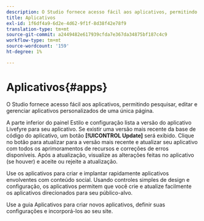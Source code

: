 ```yaml
---
description: O Studio fornece acesso fácil aos aplicativos, permitindo pesquisar, editar e gerenciar aplicativos personalizados de uma única página.
title: Aplicativos
exl-id: 1f6df4a9-6d2e-4d62-9f1f-8d38f42e78f9
translation-type: tm+mt
source-git-commit: a2449482e617939cfda7e367da34875bf187c4c9
workflow-type: tm+mt
source-wordcount: '159'
ht-degree: 1%

---
```


# Aplicativos{#apps}

O Studio fornece acesso fácil aos aplicativos, permitindo pesquisar, editar e gerenciar aplicativos personalizados de uma única página.

A parte inferior do painel Estilo e configuração lista a versão do aplicativo Livefyre para seu aplicativo. Se existir uma versão mais recente da base de código do aplicativo, um botão **[!UICONTROL Update]** será exibido. Clique no botão para atualizar para a versão mais recente e atualizar seu aplicativo com todos os aprimoramentos de recursos e correções de erros disponíveis. Após a atualização, visualize as alterações feitas no aplicativo (se houver) e aceite ou rejeite a atualização.

Use os aplicativos para criar e implantar rapidamente aplicativos envolventes com conteúdo social. Usando controles simples de design e configuração, os aplicativos permitem que você crie e atualize facilmente os aplicativos direcionados para seu público-alvo.

Use a guia Aplicativos para criar novos aplicativos, definir suas configurações e incorporá-los ao seu site.
